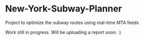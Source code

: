 # New-York-Subway-Planner
Project to optimize the subway routes using real-time MTA feeds

Work still in progress. Will be uploading a report soon. :)

